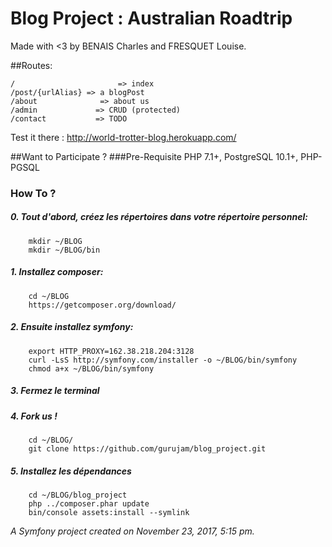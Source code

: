 Blog Project : Australian Roadtrip
============

Made with <3 by BENAIS Charles and FRESQUET Louise.


##Routes:

	/                       => index
	/post/{urlAlias} => a blogPost
	/about              => about us
	/admin             => CRUD (protected)
	/contact           => TODO


Test it there : http://world-trotter-blog.herokuapp.com/


##Want to Participate ?
###Pre-Requisite
	PHP 7.1+, PostgreSQL 10.1+, PHP-PGSQL

### How To ?
#####	0. Tout d'abord, créez les répertoires dans votre répertoire personnel: 
		mkdir ~/BLOG
		mkdir ~/BLOG/bin

#####	1. Installez composer:
		cd ~/BLOG
		https://getcomposer.org/download/

#####	2. Ensuite installez symfony:
		export HTTP_PROXY=162.38.218.204:3128
		curl -LsS http://symfony.com/installer -o ~/BLOG/bin/symfony
		chmod a+x ~/BLOG/bin/symfony

#####	3. Fermez le terminal

#####	4. Fork us !
		cd ~/BLOG/
		git clone https://github.com/gurujam/blog_project.git

#####	5. Installez les dépendances
		cd ~/BLOG/blog_project
		php ../composer.phar update
		bin/console assets:install --symlink




_A Symfony project created on November 23, 2017, 5:15 pm._
